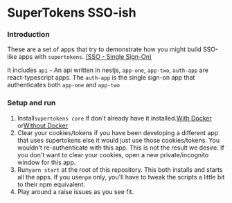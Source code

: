# SuperTokens SSO-ish

### Introduction

These are a set of apps that try to demonstrate how you might build SSO-like apps with `supertokens`. [(SSO - Single Sign-On)]()

It includes `api` - An api written in nestjs, `app-one`, `app-two`, `auth-app` are react-typescript apps. The  `auth-app` is the single sign-on app that authenticates both `app-one` and `app-two`


### Setup and run

1. Install`supertokens core` if don't already have it installed.[With Docker]() or[Without Docker]()
2. Clear your cookies/tokens if you have been developing a different app that uses supertokens else it would just use those cookies/tokens. You wouldn't re-authenticate with this app. This is not the result we desire. If you don't want to clear your cookies, open a new private/incognito window for this app.
3. Run`yarn start` at the root of this repository. This both installs and starts all the apps. If you use`npm` only, you'll have to tweak the scripts a little bit to their npm equivalent.
4. Play around a raise issues as you see fit.
